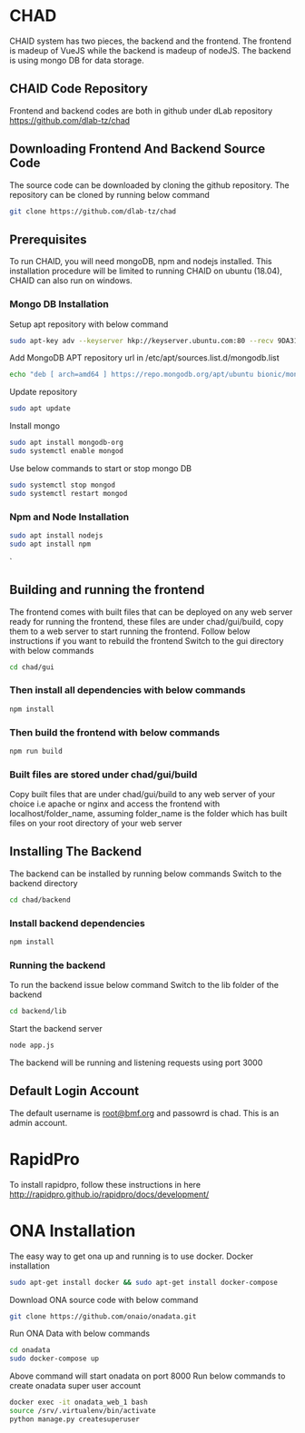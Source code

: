 # CHAD
CHAID system has two pieces, the backend and the frontend. The frontend is madeup of VueJS while the backend is madeup of nodeJS. The backend is using mongo DB for data storage.
## CHAID Code Repository
Frontend and backend codes are both in github under dLab repository https://github.com/dlab-tz/chad

## Downloading Frontend And Backend Source Code
The source code can be downloaded by cloning the github repository. The repository can be cloned by running below command
```sh
git clone https://github.com/dlab-tz/chad
```
## Prerequisites
To run CHAID, you will need mongoDB, npm and nodejs installed. This installation procedure will be limited to running CHAID on ubuntu (18.04), CHAID can also run on windows.

### Mongo DB Installation
Setup apt repository with below command
```sh
sudo apt-key adv --keyserver hkp://keyserver.ubuntu.com:80 --recv 9DA31620334BD75D9DCB49F368818C72E52529D4
```
Add MongoDB APT repository url in /etc/apt/sources.list.d/mongodb.list
```sh
echo "deb [ arch=amd64 ] https://repo.mongodb.org/apt/ubuntu bionic/mongodb-org/4.0 multiverse" | sudo tee /etc/apt/sources.list.d/mongodb.list
```
Update repository
```sh
sudo apt update
```
Install mongo
```sh
sudo apt install mongodb-org
sudo systemctl enable mongod
```
Use below commands to start or stop mongo DB
```sh
sudo systemctl stop mongod
sudo systemctl restart mongod
```
### Npm and Node Installation
```sh
sudo apt install nodejs
sudo apt install npm
```
`
## Building and running the frontend
The frontend comes with built files that can be deployed on any web server ready for running the frontend, these files are under chad/gui/build, copy them to a web server to start running the frontend. 
Follow below instructions if you want to rebuild the frontend
Switch to the gui directory with below commands

```sh
cd chad/gui
```
### Then install all dependencies with below commands
```sh
npm install
```
### Then build the frontend with below commands
```sh
npm run build
```
### Built files are stored under chad/gui/build
Copy built files that are under chad/gui/build to any web server of your choice i.e apache or nginx and access the frontend with localhost/folder_name, assuming folder_name is the folder which has built files on your root directory of your web server

## Installing The Backend
The backend can be installed by running below commands
Switch to the backend directory
```sh
cd chad/backend
```
### Install backend dependencies
```sh
npm install
```
### Running the backend
To run the backend issue below command
Switch to the lib folder of the backend
```sh
cd backend/lib
```
Start the backend server
```sh
node app.js
```
The backend will be running and listening requests using port 3000

## Default Login Account
The default username is root@bmf.org and passowrd is chad. This is an admin account.

# RapidPro
To install rapidpro, follow these instructions in here http://rapidpro.github.io/rapidpro/docs/development/

# ONA Installation
The easy way to get ona up and running is to use docker.
Docker installation
```sh
sudo apt-get install docker && sudo apt-get install docker-compose
```
Download ONA source code with below command
```sh
git clone https://github.com/onaio/onadata.git
```
Run ONA Data with below commands
```sh
cd onadata 
sudo docker-compose up
```
Above command will start onadata on port 8000
Run below commands to create onadata super user account
```sh
docker exec -it onadata_web_1 bash
source /srv/.virtualenv/bin/activate
python manage.py createsuperuser
```
